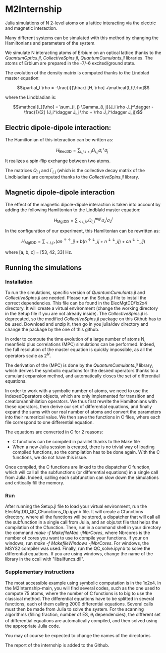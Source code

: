 # M2Internship
Julia simulations of N 2-level atoms on a lattice interacting via the electric and magnetic interaction.

Many different systems can be simulated with this method by changing the Hamiltonians and parameters of the system.

We simulate N interacting atoms of Erbium on an optical lattice thanks to the _QuantumOptics.jl_, _CollectiveSpins.jl_, _QuantumCumulants.jl_ libraries. The atoms of Erbium are prepared in the -7/-6 excited/ground state.

The evolution of the density matrix is computed thanks to the Lindblad master equation:

$$\partial_t \rho = -\frac{i}{\hbar} [H, \rho] +\mathcal{L}[\rho]$$

where the Lindbladian is:

$$\mathcal{L}[\rho] = \sum_{i, j} \Gamma_{i, j}(J_i \rho J_j^\dagger - \frac{1}{2} (J_i^\dagger J_j \rho + \rho J_i^\dagger J_j))$$



## Electric dipole-dipole interaction:

The Hamiltonian of this interaction can be written as:

$$H_{\text{ElecDD}} = \sum_{i, j, i \neq j} \Omega_{i, j}\sigma_i^+ \sigma_j^-$$

It realizes a spin-flip exchange between two atoms.

The matrices $\Omega_{i, j}$ and $\Gamma_{i, j}$ (which is the collective decay matrix of the Lindbladian) are computed thanks to the _CollectiveSpins.jl_ library.


## Magnetic dipole-dipole interaction

The effect of the magnetic dipole-dipole interaction is taken into account by adding the following Hamiltonian to the Lindblald master equation:

$$H_{\text{MgtDD}} = \sum_{<i, j>} \Omega_{i, j}^{mgt} \sigma_z^i \sigma_z^j$$

In the configuration of our experiment, this Hamiltonian can be rewritten as:

$$ H_{\text{MgtDD}} = \sum_{<i, j>} (a n^{\uparrow \uparrow}\_{ij} + b(n^{\uparrow \downarrow}\_{ij} + n^{\downarrow \downarrow}\_{ij}) + c n^{\downarrow \downarrow}\_{ij})$$

where  [a, b, c] = [53, 42, 33] Hz.

## Running the simulations

### Installation
To run the simulations, specific version of _QuantumCumulants.jl_ and _CollectiveSpins.jl_ are needed. Please run the Setup.jl file to install the correct dependencies. This file can be found in the ElecMgtDD/1x2x4 directory. It will create a virtual environment (change the working directory in the Setup file if you are not already inside). The _CollectiveSpins.jl_ is deprecated, so the modified _CollectiveSpins.jl_ package on this Github has to be used. Download and unzip it, then go in you julia/dev directory and change the package by the one of this github.

In order to compute the time evolution of a large number of atoms N, meanfield plus correlations (MPC) simulations can be performed. Indeed, the full resolution of the master equation is quickly impossible, as all the operators scale as $2^N$.

The derivation of the (MPC) is done by the _QuantumCumulants.jl_ library, which derives the symbolic equations for the desired operators thanks to a cumulant expansion method, and automatically closes the set of differential equations.

In order to work with a symbolic number of atoms, we need to use the IndexedOperators objects, which are only implemented for transition and creation/annihilation operators. We thus first rewrite the Hamiltonians with these operators, then derive our set of differential equations, and finally expand the sums with our real number of atoms and convert the parameters into their numerical value. We then save the functions in C files, where each file correspond to one differential equation.

The equations are converted in C for 2 reasons:

- C functions can be compiled in parallel thanks to the Make file
- When a new Julia session is created, there is no trivial way of loading compiled functions, so the compilation has to be done again. With the C functions, we do not have this issue.

Once compiled, the C functions are linked to the dispatcher C function, which will call all the subfunctions (or differential equations) in a single call from Julia. Indeed, calling each subfunction can slow down the simulations and critically fill the memory.

### Run

After running the Setup.jl file to load your virtual environment, run the ElecMgtDD_QC_CFunctions_Op.ipynb file. It will create a Cfunctions directory, where all the functions will be stored, a dispatcher that will call all the subfunction in a single call from Julia, and an objs.txt file that helps the compilation of the Cfunction. Then, run in a command shell in your directory the command _make -f MakefileMac -jNbrCores_, where Nbrcores is the number of cores you want to use to compile your functions. If your on windows, run _make -f MakefileWindows -jNbrCores_. For windows, the MSYS2 compiler was used. Finally, run the QC_solve.ipynb to solve the differential equations. If you are using windows, change the name of the library in the ccall with "liballfuncs.dll".


### Supplementary instructions

The most accessible example using symbolic computation is in the 1x2x4. In the M2Internship-main, you will find several codes, such as the one used to compute 75 atoms, where the number of C functions is to big to use the classical method. The differential equations have to be splitted in several functions, each of them calling 2000 differential equations. Several calls must then be made from Julia to solve the system.
For the scanning algorithms (filling fraction, number of ES, $\theta_l$ dependencies), the different set of differential equations are automatically compiled, and then solved using the appropriate Julia code.

You may of course be expected to change the names of the directories

The report of the internship is added to the Github.

